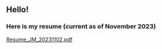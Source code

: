 ## Hello! 
### Here is my resume (current as of November 2023)

[Resume_JM_20231102.pdf](https://github.com/jasmine-shanay/jasmine-shanay.github.io/files/13246693/Resume_JM_20231102.pdf) 
